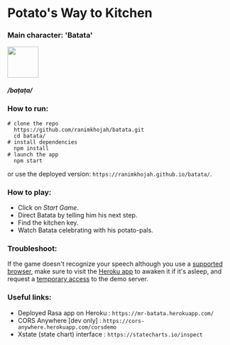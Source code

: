 # Potato's Way to Kitchen

### Main character: 'Batata' 

<img src="https://i.imgur.com/zCqQtnF.png" width="70" hight="80"/>

##### /baṭaṭa/

### How to run:

```shell
# clone the repo
  https://github.com/ranimkhojah/batata.git
  cd batata/
# install dependencies
  npm install
# launch the app
  npm start
```
or use the deployed version: `https://ranimkhojah.github.io/batata/`.

### How to play:
- Click on _Start Game_.
- Direct Batata by telling him his next step.
- Find the kitchen key.
- Watch Batata celebrating with his potato-pals.

### Troubleshoot:
If the game doesn't recognize your speech although you use a [supported browser]( https://caniuse.com/mdn-api_speechsynthesisvoice_name), make sure to visit the [Heroku app](https://mr-batata.herokuapp.com/) to awaken it if it's asleep, and request a [temporary access](https://cors-anywhere.herokuapp.com/corsdemo) to the demo server.

### Useful links:
- Deployed Rasa app on Heroku : `https://mr-batata.herokuapp.com/`
- CORS Anywhere [dev only] : `https://cors-anywhere.herokuapp.com/corsdemo`
- Xstate (state chart) interface : `https://statecharts.io/inspect`
